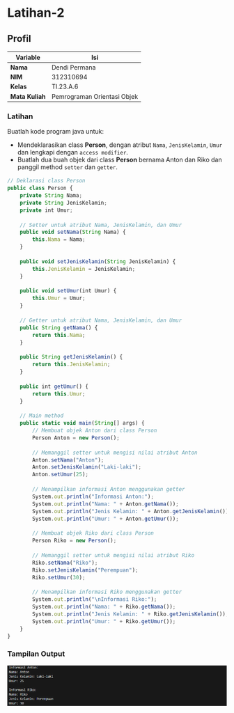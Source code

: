 # Latihan-2

## Profil

| Variable        | Isi                         |
| --------------- | --------------------------- |
| **Nama**        | Dendi Permana               |
| **NIM**         | 312310694                   |
| **Kelas**       | TI.23.A.6                   |
| **Mata Kuliah** | Pemrograman Orientasi Objek |

### Latihan

Buatlah kode program java untuk:

- Mendeklarasikan class **Person**, dengan atribut `Nama`, `JenisKelamin`, `Umur` dan lengkapi dengan `access modifier`.
- Buatlah dua buah objek dari class **Person** bernama Anton dan Riko dan panggil method `setter` dan `getter`.

```javascript
// Deklarasi class Person
public class Person {
    private String Nama;
    private String JenisKelamin;
    private int Umur;

    // Setter untuk atribut Nama, JenisKelamin, dan Umur
    public void setNama(String Nama) {
        this.Nama = Nama;
    }

    public void setJenisKelamin(String JenisKelamin) {
        this.JenisKelamin = JenisKelamin;
    }

    public void setUmur(int Umur) {
        this.Umur = Umur;
    }

    // Getter untuk atribut Nama, JenisKelamin, dan Umur
    public String getNama() {
        return this.Nama;
    }

    public String getJenisKelamin() {
        return this.JenisKelamin;
    }

    public int getUmur() {
        return this.Umur;
    }

    // Main method
    public static void main(String[] args) {
        // Membuat objek Anton dari class Person
        Person Anton = new Person();

        // Memanggil setter untuk mengisi nilai atribut Anton
        Anton.setNama("Anton");
        Anton.setJenisKelamin("Laki-laki");
        Anton.setUmur(25);

        // Menampilkan informasi Anton menggunakan getter
        System.out.println("Informasi Anton:");
        System.out.println("Nama: " + Anton.getNama());
        System.out.println("Jenis Kelamin: " + Anton.getJenisKelamin());
        System.out.println("Umur: " + Anton.getUmur());

        // Membuat objek Riko dari class Person
        Person Riko = new Person();

        // Memanggil setter untuk mengisi nilai atribut Riko
        Riko.setNama("Riko");
        Riko.setJenisKelamin("Perempuan");
        Riko.setUmur(30);

        // Menampilkan informasi Riko menggunakan getter
        System.out.println("\nInformasi Riko:");
        System.out.println("Nama: " + Riko.getNama());
        System.out.println("Jenis Kelamin: " + Riko.getJenisKelamin());
        System.out.println("Umur: " + Riko.getUmur());
    }
}
```

### Tampilan Output

![Gambar 1](screenshot/Screenshot340.png)
